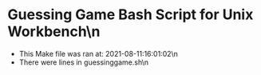 # Guessing Game Bash Script for Unix Workbench\n
* This Make file was ran at: 2021-08-11:16:01:02\n
* There were  lines in guessinggame.sh\n
